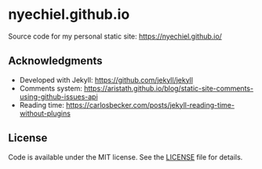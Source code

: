 # nyechiel.github.io

Source code for my personal static site: https://nyechiel.github.io/


## Acknowledgments

* Developed with Jekyll: https://github.com/jekyll/jekyll
* Comments system: https://aristath.github.io/blog/static-site-comments-using-github-issues-api
* Reading time: https://carlosbecker.com/posts/jekyll-reading-time-without-plugins

## License

Code is available under the MIT license. See the [LICENSE](LICENSE) file for details.


